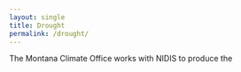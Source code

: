 ```yaml
---
layout: single
title: Drought
permalink: /drought/
---
```


The Montana Climate Office works with NIDIS to produce the 
